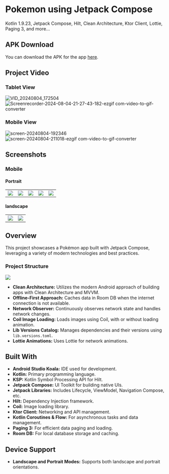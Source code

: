 
# Pokemon using Jetpack Compose

Kotlin 1.9.23, Jetpack Compose, Hilt, Clean Architecture, Ktor Client, Lottie, Paging 3, and more...
## APK Download

You can download the APK for the app [here](https://drive.google.com/file/d/1lB2IEMpsfbJ96cF0Mo-nVXDUYOG-yHW6/view?usp=sharing).

## Project Video
### Tablet View

![VID_20240804_172504](https://github.com/user-attachments/assets/8b038a7d-fea7-4fb9-98cd-16b6416b2e71)
![Screenrecorder-2024-08-04-21-27-43-182-ezgif com-video-to-gif-converter](https://github.com/user-attachments/assets/58c788f0-018e-49b8-994c-b2cadb37317c)
### Mobile View

![screen-20240804-192346](https://github.com/user-attachments/assets/d19da514-f7e4-44b4-bdda-10de6fbbb7e1)
![screen-20240804-211018-ezgif com-video-to-gif-converter](https://github.com/user-attachments/assets/916599f6-cb97-48c7-ab43-4cd76f0f65c7)


## Screenshots

### Mobile
#### Portrait
<table>
  <tr>
    <td><img src="https://github.com/user-attachments/assets/d4b026b9-5d14-4505-ba2d-b964073fe882" /></td>
    <td><img src="https://github.com/user-attachments/assets/d4b026b9-5d14-4505-ba2d-b964073fe882" /></td>
    <td><img src="https://github.com/user-attachments/assets/6a725a3b-979b-4827-8742-2554336026d4"/></td>
    <td><img src="https://github.com/user-attachments/assets/e14d4f57-d88b-4a34-9d83-2741789c52a4"/></td>
    <td><img src="https://github.com/user-attachments/assets/4c11ac08-72f2-41b6-b967-a7e774ba6ff7"/></td>
  </tr>
</table>


#### landscape
<table>
  <tr>
    <td><img src="https://github.com/user-attachments/assets/5958fdb1-8f00-4b64-a405-52a4d0445ec0" /></td>
    <td><img src="https://github.com/user-attachments/assets/16cf364e-67e6-4b34-a180-313fbf701c97" /></td>
  </tr>
</table>

## Overview

This project showcases a Pokémon app built with Jetpack Compose, leveraging a variety of modern technologies and best practices.


### Project Structure
<img src="https://github.com/user-attachments/assets/f054f579-d225-49d8-a696-23a535eb765a" />


* **Clean Architecture:** Utilizes the modern Android approach of building apps with Clean Architecture and MVVM.
* **Offline-First Approach:** Caches data in Room DB when the internet connection is not available.
* **Network Observer:** Continuously observes network state and handles network changes.
* **Coil Image Loading:** Loads images using Coil, with or without loading animation.
* **Lib Versions Catalog:** Manages dependencies and their versions using `lib.versions.toml`.
* **Lottie Animations:** Uses Lottie for network animations.

## Built With

* **Android Studio Koala:** IDE used for development.
* **Kotlin:** Primary programming language.
* **KSP:** Kotlin Symbol Processing API for Hilt.
* **Jetpack Compose:** UI Toolkit for building native UIs.
* **Jetpack Libraries:** Includes Lifecycle, ViewModel, Navigation Compose, etc.
* **Hilt:** Dependency Injection framework.
* **Coil:** Image loading library.
* **Ktor Client:** Networking and API management.
* **Kotlin Coroutines & Flow:** For asynchronous tasks and data management.
* **Paging 3:** For efficient data paging and loading.
* **Room DB:** For local database storage and caching.

## Device Support

* **Landscape and Portrait Modes:** Supports both landscape and portrait orientations.
